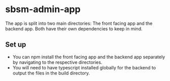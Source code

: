 # sbsm-admin-app
The app is split into two main directories: The front facing app and the backend app. Both have their own dependencies to keep in mind.

## Set up
- You can npm install the front facing app and the backend app separately by navigating to the respective directories.
- You will need to have typescript installed globally for the backend to output the files in the build directory.